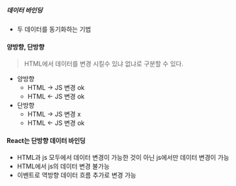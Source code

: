 ##### 데이터 바인딩 
- 두 데이터를 동기화하는 기법 

#### 양방향, 단방향
> HTML에서 데이터를 변경 시킬수 있냐 없냐로 구분할 수 있다. 
- 양방향
  - HTML -> JS 변경 ok
  - HTML <- JS 변경 ok
- 단방향
  - HTML -> JS 변경 x  
  - HTML <- JS 변경 ok 

#### React는 단방향 데이터 바인딩
- HTML과 js 모두에서 데이터 변경이 가능한 것이 아닌 js에서만 데이터 변경이 가능
- HTML에서 js의 데이터 변경 불가능 
- 이벤트로 역방향 데이터 흐름 추가로 변경 가능 

